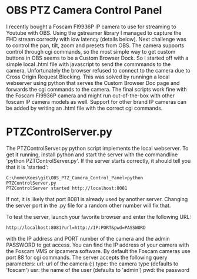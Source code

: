 # OBS PTZ Camera Control Panel
I recently bought a Foscam FI9936P IP camera to use for streaming to Youtube with OBS. Using the gstreamer library I managed to capture the FHD stream correctly with low latency (details below). Next challenge was to control the pan, tilt, zoom and presets from OBS. The camera supports control through cgi commands, so the most simple way to get custom buttons in OBS seems to be a Custom Browser Dock. So I started off with a simple local .html file with javascript to send the commmands to the camera. Unfortunately the browser refused to connect to the camera due to Cross Origin Request Blocking. This was solved by runningn a local webserver using python that serves the Custom Browser Doc page and forwards the cgi commands to the camera. The final scripts work fine with the Foscam FI9936P camera and might run out-of-the-box with other foscam IP camera models as well. Support for other brand IP cameras can be added by writing an .html file with the correct cgi commands.

# PTZControlServer.py
The PTZControlServer.py python script implements the local webserver. To get it running, install python and start the server with the commandline 'python PZTControlServer.py'. If the server starts correctly, it should tell you that it is 'started':
```
C:\home\Kees\git\OBS_PTZ_Camera_Control_Panel>python PTZControlServer.py
PTZControlServer started http://localhost:8081
```
If not, it is likely that port 8081 is already used by another server. Changing the server port in the .py file for a random other number will fix that.

To test the server, launch your favorite browser and enter the following URL:
```
http://localhost:8081?url=http://IP:PORT&pwd=PASSWORD
```
with the IP address and PORT number of the camera and the admin PASSWORD to get access.
You can find the IP address of your camera with the Foscam VMS or ipcamera software.
By default the Foscam cameras use port 88 for cgi commands.
The server accepts the following query parameters:
url: url of the camera (<protocol><ip-address>:<port>)
type: the camera type (defaults to 'foscam')
usr: the name of the user (defaults to 'admin')
pwd: the password
